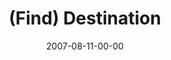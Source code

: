 ---
layout: message
category: message
series: "Seek"
title: "(Find) Destination"
date: 2007-08-11-00-00
message_id: 6
audio: "http://s3.amazonaws.com/crossroads-media/messages/audio/Seek_1_Find_08-12-07_Tome.mp3"
audio-duration: "40:02"
explicit: false
---